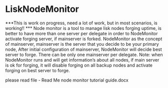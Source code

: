 # LiskNodeMonitor
***This is work on progress, need a lot of work, but in most scenarios, is working!! ***
Node monitor is a tool to manage lisk nodes forging uptime, is better to have more than one server per delegate in order to NodeMonitor activate forging server, if mainserver is forked.
NodeMonitor as the concept of mainserver, mainserver is the server that you decide to be your primary node,
After initial configuration of mainserver, NodeMonitor will decide best server to forge.
There can be only one mainserver per delegate.
Note: when NodeMonitor runs and will get information’s about all nodes, if main server is ok for forging, it will disable forging on all backup nodes and activate forging on best server to forge.

please read file -  Read Me node monitor tutorial guide.docx
